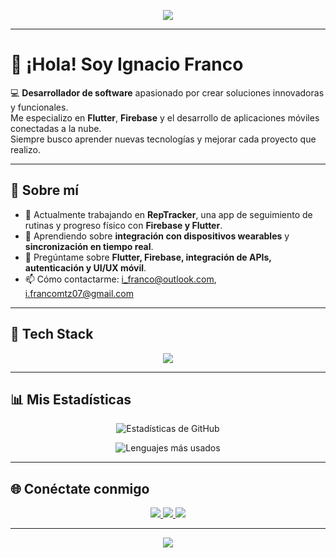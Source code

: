 <!-- Banner -->
<p align="center">
  <img src="https://capsule-render.vercel.app/api?type=waving&color=0:000000,100:1e1e1e&height=200&section=header&text=Ignacio%20Franco%20👨‍💻&fontSize=45&fontColor=ffffff&animation=fadeIn&desc=Ingeniero%20en%20Desarrollo%20y%20Gestión%20de%20Software&descAlignY=65&descAlign=50" />
</p>

---

# 👋 ¡Hola! Soy Ignacio Franco  

💻 **Desarrollador de software** apasionado por crear soluciones innovadoras y funcionales.  
Me especializo en **Flutter**, **Firebase** y el desarrollo de aplicaciones móviles conectadas a la nube.  
Siempre busco aprender nuevas tecnologías y mejorar cada proyecto que realizo.  

---

## 🌱 Sobre mí  
- 🔭 Actualmente trabajando en **RepTracker**, una app de seguimiento de rutinas y progreso físico con **Firebase y Flutter**.  
- 🌱 Aprendiendo sobre **integración con dispositivos wearables** y **sincronización en tiempo real**.  
- 💬 Pregúntame sobre **Flutter, Firebase, integración de APIs, autenticación y UI/UX móvil**.  
- 📫 Cómo contactarme: [i_franco@outlook.com](mailto:i_franco@outlook.com), [i.francomtz07@gmail.com](mailto:i.francomtz07@gmail.com)

---

## 🧠 Tech Stack  

<p align="center">
  <img src="https://skillicons.dev/icons?i=flutter,dart,firebase,python,git,github,vscode,html,css,js" />
</p>

---

## 📊 Mis Estadísticas  

<p align="center">
  <img src="https://github-readme-stats.vercel.app/api?username=ifranco07&show_icons=true&theme=dark&include_all_commits=true&count_private=true" alt="Estadísticas de GitHub" />
</p>
<p align="center">
  <img src="https://github-readme-stats.vercel.app/api/top-langs/?username=ifranco07&layout=compact&theme=dark" alt="Lenguajes más usados" />
</p>

---

## 🌐 Conéctate conmigo  

<div align="center">
  <a href="https://www.linkedin.com/in/ifranco07" target="_blank">
    <img src="https://img.shields.io/badge/LinkedIn-0A66C2?style=for-the-badge&logo=linkedin&logoColor=white"/>
  </a>
  <a href="i.francomtz07@gmail.com">
    <img src="https://img.shields.io/badge/Gmail-EA4335?style=for-the-badge&logo=gmail&logoColor=white"/>
  </a>
   <a href="i_franco@outlook.com">
    <img src="https://img.shields.io/badge/Outlook-0078D4?style=for-the-badge&logo=microsoft-outlook&logoColor=white"/>
  </a>
  </a>
</div>

---

<p align="center">
  <img src="https://capsule-render.vercel.app/api?type=waving&color=0:1e1e1e,100:000000&height=120&section=footer" />
</p>
